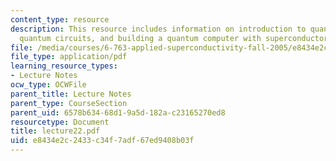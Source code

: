 ```yaml
---
content_type: resource
description: This resource includes information on introduction to quantum computation,
  quantum circuits, and building a quantum computer with superconductors.
file: /media/courses/6-763-applied-superconductivity-fall-2005/e8434e2c2433c34f7adf67ed9408b03f_lecture22.pdf
file_type: application/pdf
learning_resource_types:
- Lecture Notes
ocw_type: OCWFile
parent_title: Lecture Notes
parent_type: CourseSection
parent_uid: 6578b634-68d1-9a5d-182a-c23165270ed8
resourcetype: Document
title: lecture22.pdf
uid: e8434e2c-2433-c34f-7adf-67ed9408b03f
---
```


